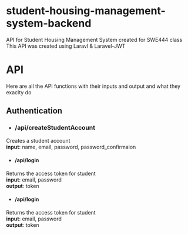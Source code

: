 # student-housing-management-system-backend
API for Student Housing Management System created for SWE444 class
This API was created using Laravl & Laravel-JWT



# API 
Here are all the API functions with their inputs and output and what they exaclty do

## Authentication 

- ### /api/createStudentAccount
Creates a student account  
**input**: name, email, password, password_confirmaion

- #### /api/login
Returns the access token for student  
**input**: email, password  
**output**: token  

- #### /api/login
Returns the access token for student  
**input**: email, password  
**output**: token  

